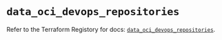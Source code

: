 # `data_oci_devops_repositories`

Refer to the Terraform Registory for docs: [`data_oci_devops_repositories`](https://registry.terraform.io/providers/oracle/oci/6.18.0/docs/data-sources/devops_repositories).
